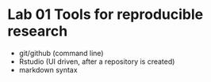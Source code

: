# Lab 01 Tools for reproducible research
* git/github (command line)
* Rstudio (UI driven, after a repository is created)
* markdown syntax
